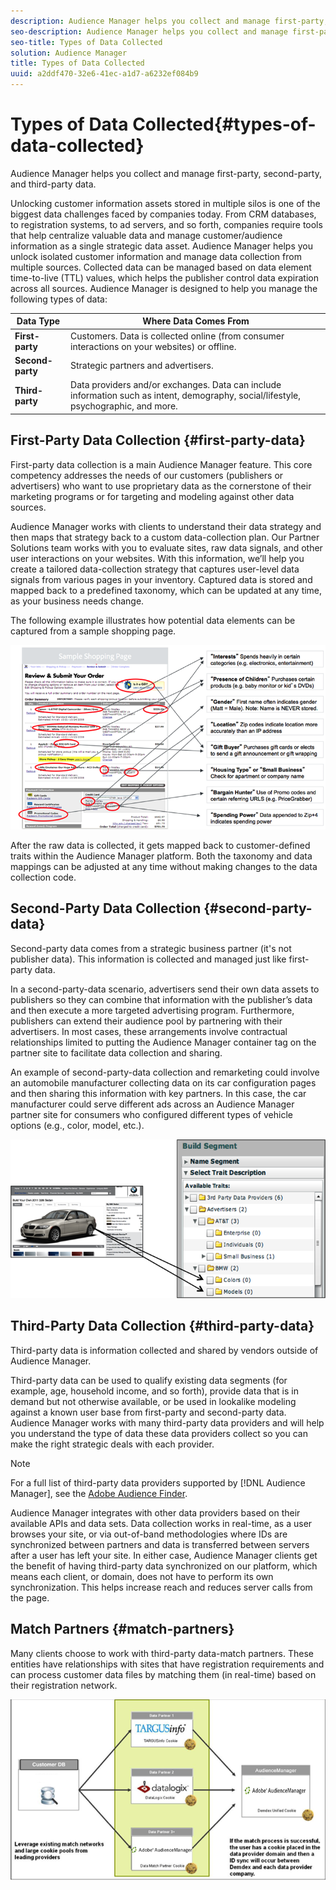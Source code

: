 ```yaml
---
description: Audience Manager helps you collect and manage first-party, second-party, and third-party data.
seo-description: Audience Manager helps you collect and manage first-party, second-party, and third-party data.
seo-title: Types of Data Collected
solution: Audience Manager
title: Types of Data Collected
uuid: a2ddf470-32e6-41ec-a1d7-a6232ef084b9
---
```


# Types of Data Collected{#types-of-data-collected}

Audience Manager helps you collect and manage first-party, second-party, and third-party data.

Unlocking customer information assets stored in multiple silos is one of the biggest data challenges faced by companies today. From CRM databases, to registration systems, to ad servers, and so forth, companies require tools that help centralize valuable data and manage customer/audience information as a single strategic data asset. Audience Manager helps you unlock isolated customer information and manage data collection from multiple sources. Collected data can be managed based on data element time-to-live (TTL) values, which helps the publisher control data expiration across all sources. Audience Manager is designed to help you manage the following types of data:  

|  Data Type  | Where Data Comes From  |
|---|---|
| **First-party** | Customers. Data is collected online (from consumer interactions on your websites) or offline.  |
| **Second-party** | Strategic partners and advertisers.  |
| **Third-party** | Data providers and/or exchanges. Data can include information such as intent, demography, social/lifestyle, psychographic, and more.  |

## First-Party Data Collection {#first-party-data}

First-party data collection is a main Audience Manager feature. This core competency addresses the needs of our customers (publishers or advertisers) who want to use proprietary data as the cornerstone of their marketing programs or for targeting and modeling against other data sources.

<!-- 

c_1st_party_data.xml

 -->

Audience Manager works with clients to understand their data strategy and then maps that strategy back to a custom data-collection plan. Our Partner Solutions team works with you to evaluate sites, raw data signals, and other user interactions on your websites. With this information, we’ll help you create a tailored data-collection strategy that captures user-level data signals from various pages in your inventory. Captured data is stored and mapped back to a predefined taxonomy, which can be updated at any time, as your business needs change.

The following example illustrates how potential data elements can be captured from a sample shopping page.

![](assets/1st_party_800px.png)

After the raw data is collected, it gets mapped back to customer-defined traits within the Audience Manager platform. Both the taxonomy and data mappings can be adjusted at any time without making changes to the data collection code. 

## Second-Party Data Collection {#second-party-data}

Second-party data comes from a strategic business partner (it's not publisher data). This information is collected and managed just like first-party data.

<!-- 

c_2nd_party_data.xml

 -->

In a second-party-data scenario, advertisers send their own data assets to publishers so they can combine that information with the publisher’s data and then execute a more targeted advertising program. Furthermore, publishers can extend their audience pool by partnering with their advertisers. In most cases, these arrangements involve contractual relationships limited to putting the Audience Manager container tag on the partner site to facilitate data collection and sharing.

An example of second-party-data collection and remarketing could involve an automobile manufacturer collecting data on its car configuration pages and then sharing this information with key partners. In this case, the car manufacturer could serve different ads across an Audience Manager partner site for consumers who configured different types of vehicle options (e.g., color, model, etc.).

![](assets/2nd_party_700px.png)

## Third-Party Data Collection {#third-party-data}

Third-party data is information collected and shared by vendors outside of Audience Manager.

<!-- 

c_3rd_party_data.xml

 -->

Third-party data can be used to qualify existing data segments (for example, age, household income, and so forth), provide data that is in demand but not otherwise available, or be used in lookalike modeling against a known user base from first-party and second-party data. Audience Manager works with many third-party data providers and will help you understand the type of data these data providers collect so you can make the right strategic deals with each provider.

>[!NOTE]
>
>For a full list of third-party data providers supported by [!DNL Audience Manager], see the [Adobe Audience Finder](https://www.adobe-audience-finder.com/).

Audience Manager integrates with other data providers based on their available APIs and data sets. Data collection works in real-time, as a user browses your site, or via out-of-band methodologies where IDs are synchronized between partners and data is transferred between servers after a user has left your site. In either case, Audience Manager clients get the benefit of having third-party data synchronized on our platform, which means each client, or domain, does not have to perform its own synchronization. This helps increase reach and reduces server calls from the page.

## Match Partners {#match-partners}

Many clients choose to work with third-party data-match partners. These entities have relationships with sites that have registration requirements and can process customer data files by matching them (in real-time) based on their registration network.

![](assets/data_provider_match_700px.png)

